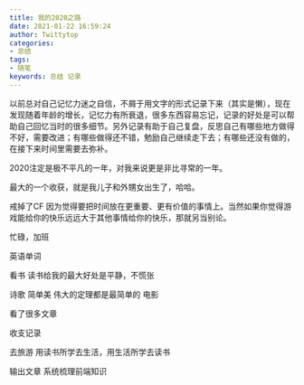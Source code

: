 ```yaml
---
title: 我的2020之路
date: 2021-01-22 16:59:24
author: Twittytop
categories:
- 总结
tags:
- 随笔
keywords: 总结 记录
---
```




以前总对自己记忆力迷之自信，不屑于用文字的形式记录下来（其实是懒），现在发现随着年龄的增长，记忆力有所衰退，很多东西容易忘记，记录的好处是可以帮助自己回忆当时的很多细节。另外记录有助于自己复盘，反思自己有哪些地方做得不好，需要改进；有哪些做得还不错，勉励自己继续走下去；有哪些还没有做的，在接下来时间里需要去弥补。



2020注定是极不平凡的一年，对我来说更是非比寻常的一年。

最大的一个收获，就是我儿子和外甥女出生了，哈哈。

戒掉了CF 因为觉得要把时间放在更重要、更有价值的事情上。当然如果你觉得游戏能给你的快乐远远大于其他事情给你的快乐，那就另当别论。



忙碌，加班

英语单词

看书 读书给我的最大好处是平静，不慌张

诗歌 简单美 伟大的定理都是最简单的
电影

看了很多文章

收支记录



去旅游 用读书所学去生活，用生活所学去读书

输出文章 系统梳理前端知识





